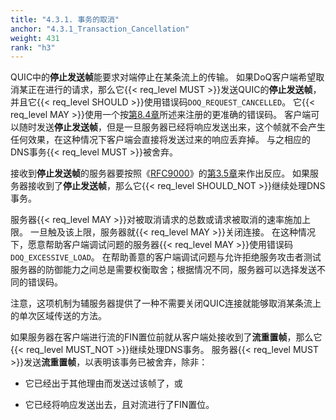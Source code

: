 ```yaml
---
title: "4.3.1. 事务的取消"
anchor: "4.3.1_Transaction_Cancellation"
weight: 431
rank: "h3"
---
```


QUIC中的**停止发送帧**能要求对端停止在某条流上的传输。
如果DoQ客户端希望取消某正在进行的请求，那么它{{< req_level MUST >}}发送QUIC的**停止发送帧**，并且它{{< req_level SHOULD >}}使用错误码`DOQ_REQUEST_CANCELLED`。
它{{< req_level MAY >}}使用一个按[第8.4章](#8.4_DNS-over-QUIC_Error_Codes_Registry)所述来注册的更准确的错误码。
客户端可以随时发送**停止发送帧**，但是一旦服务器已经将响应发送出来，这个帧就不会产生任何效果，在这种情况下客户端会直接将发送过来的响应丢弃掉。
与之相应的DNS事务{{< req_level MUST >}}被舍弃。

接收到**停止发送帧**的服务器要按照《[RFC9000](../RFC9000_Chinese_Simplified)》的[第3.5章](../RFC9000_Chinese_Simplified/#3.5_Solicited_State_Transitions)来作出反应。
如果服务器接收到了**停止发送帧**，那么它{{< req_level SHOULD_NOT >}}继续处理DNS事务。

服务器{{< req_level MAY >}}对被取消请求的总数或请求被取消的速率施加上限。
一旦触及该上限，服务器就{{< req_level MAY >}}关闭连接。
在这种情况下，愿意帮助客户端调试问题的服务器{{< req_level MAY >}}使用错误码`DOQ_EXCESSIVE_LOAD`。
在帮助善意的客户端调试问题与允许拒绝服务攻击者测试服务器的防御能力之间总是需要权衡取舍；根据情况不同，服务器可以选择发送不同的错误码。

注意，这项机制为辅服务器提供了一种不需要关闭QUIC连接就能够取消某条流上的单次区域传送的方法。

如果服务器在客户端进行流的FIN置位前就从客户端处接收到了**流重置帧**，那么它{{< req_level MUST_NOT >}}继续处理DNS事务。
服务器{{< req_level MUST >}}发送**流重置帧**，以表明该事务已被舍弃，除非：

* 它已经出于其他理由而发送过该帧了，或

* 它已经将响应发送出去，且对流进行了FIN置位。
